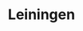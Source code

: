 ---
codehost: https://github.com/https://github.com/technomancy/leiningen
logohandle: leiningen
sort: leiningen
title: Leiningen
website: https://leiningen.org/
---